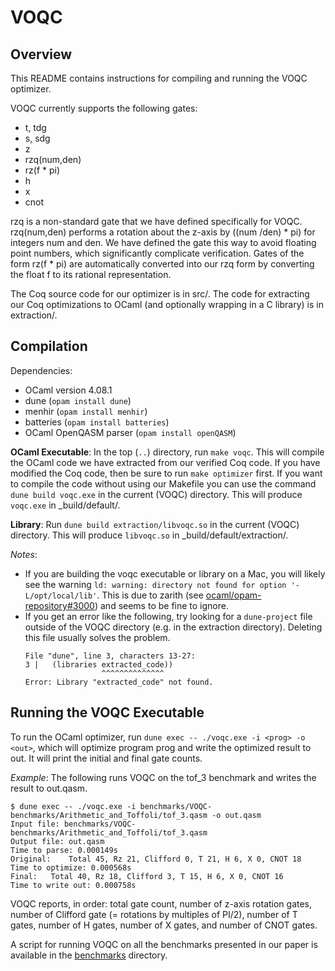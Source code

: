 # VOQC

## Overview

This README contains instructions for compiling and running the VOQC optimizer.

VOQC currently supports the following gates:
* t, tdg
* s, sdg
* z
* rzq(num,den)
* rz(f * pi)
* h
* x
* cnot

rzq is a non-standard gate that we have defined specifically for VOQC. rzq(num,den) performs a rotation about the z-axis by ((num /den) * pi) for integers num and den. We have defined the gate this way to avoid floating point numbers, which significantly complicate verification. Gates of the form rz(f * pi) are automatically converted into our rzq form by converting the float f to its rational representation.

The Coq source code for our optimizer is in src/. The code for extracting our Coq optimizations to OCaml (and optionally wrapping in a C library) is in extraction/.

## Compilation

Dependencies:
  * OCaml version 4.08.1 
  * dune (`opam install dune`)
  * menhir (`opam install menhir`)
  * batteries (`opam install batteries`)
  * OCaml OpenQASM parser (`opam install openQASM`)

**OCaml Executable**: In the top (`..`) directory, run `make voqc`. This will compile the OCaml code we have extracted from our verified Coq code. If you have modified the Coq code, then be sure to run `make optimizer` first. If you want to compile the code without using our Makefile you can use the command `dune build voqc.exe` in the current (VOQC) directory. This will produce `voqc.exe` in _build/default/.

**Library**: Run `dune build extraction/libvoqc.so` in the current (VOQC) directory. This will produce `libvoqc.so` in _build/default/extraction/.

*Notes*: 
* If you are building the voqc executable or library on a Mac, you will likely see the warning `ld: warning: directory not found for option '-L/opt/local/lib'`. This is due to zarith (see [ocaml/opam-repository#3000](https://github.com/ocaml/opam-repository/issues/3000)) and seems to be fine to ignore.
* If you get an error like the following, try looking for a `dune-project` file outside of the VOQC directory (e.g. in the extraction directory). Deleting this file usually solves the problem.
  ```
  File "dune", line 3, characters 13-27:
  3 |   (libraries extracted_code))
                   ^^^^^^^^^^^^^^
  Error: Library "extracted_code" not found.
  ```

## Running the VOQC Executable

To run the OCaml optimizer, run `dune exec -- ./voqc.exe -i <prog> -o <out>`, which will optimize program prog and write the optimized result to out. It will print the initial and final gate counts.

*Example*: The following runs VOQC on the tof_3 benchmark and writes the result to out.qasm.
```
$ dune exec -- ./voqc.exe -i benchmarks/VOQC-benchmarks/Arithmetic_and_Toffoli/tof_3.qasm -o out.qasm 
Input file: benchmarks/VOQC-benchmarks/Arithmetic_and_Toffoli/tof_3.qasm
Output file: out.qasm
Time to parse: 0.000149s
Original:	 Total 45, Rz 21, Clifford 0, T 21, H 6, X 0, CNOT 18
Time to optimize: 0.000568s
Final:	 Total 40, Rz 18, Clifford 3, T 15, H 6, X 0, CNOT 16
Time to write out: 0.000758s
```
VOQC reports, in order: total gate count, number of z-axis rotation gates, number of Clifford gate (= rotations by multiples of PI/2), number of T gates, number of H gates, number of X gates, and number of CNOT gates.

A script for running VOQC on all the benchmarks presented in our paper is available in the [benchmarks](benchmarks) directory.


